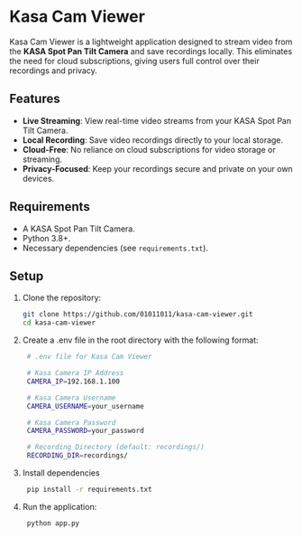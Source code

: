 # Kasa Cam Viewer

Kasa Cam Viewer is a lightweight application designed to stream video from the **KASA Spot Pan Tilt Camera** and save recordings locally. This eliminates the need for cloud subscriptions, giving users full control over their recordings and privacy.

## Features
- **Live Streaming**: View real-time video streams from your KASA Spot Pan Tilt Camera.
- **Local Recording**: Save video recordings directly to your local storage.
- **Cloud-Free**: No reliance on cloud subscriptions for video storage or streaming.
- **Privacy-Focused**: Keep your recordings secure and private on your own devices.

## Requirements
- A KASA Spot Pan Tilt Camera.
- Python 3.8+.
- Necessary dependencies (see `requirements.txt`).

## Setup
1. Clone the repository:
   ```bash
   git clone https://github.com/01011011/kasa-cam-viewer.git
   cd kasa-cam-viewer

2. Create a .env file in the root directory with the following format:

   ```bash
    # .env file for Kasa Cam Viewer

    # Kasa Camera IP Address
    CAMERA_IP=192.168.1.100

    # Kasa Camera Username
    CAMERA_USERNAME=your_username

    # Kasa Camera Password
    CAMERA_PASSWORD=your_password

    # Recording Directory (default: recordings/)
    RECORDING_DIR=recordings/

3. Install dependencies
   ```bash
    pip install -r requirements.txt

4. Run the application:
   ```bash
    python app.py

